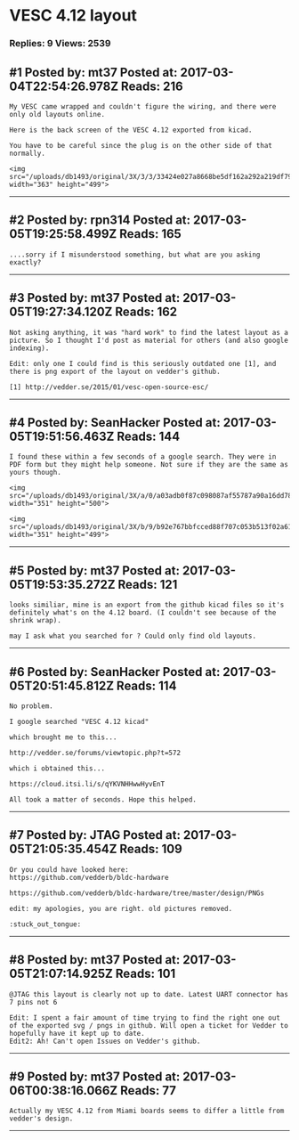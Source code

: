 # VESC 4.12 layout

### Replies: 9 Views: 2539

## \#1 Posted by: mt37 Posted at: 2017-03-04T22:54:26.978Z Reads: 216

```
My VESC came wrapped and couldn't figure the wiring, and there were only old layouts online.

Here is the back screen of the VESC 4.12 exported from kicad.

You have to be careful since the plug is on the other side of that normally.

<img src="/uploads/db1493/original/3X/3/3/33424e027a8668be5df162a292a219df793bb016.png" width="363" height="499">
```

---
## \#2 Posted by: rpn314 Posted at: 2017-03-05T19:25:58.499Z Reads: 165

```
....sorry if I misunderstood something, but what are you asking exactly?
```

---
## \#3 Posted by: mt37 Posted at: 2017-03-05T19:27:34.120Z Reads: 162

```
Not asking anything, it was "hard work" to find the latest layout as a picture. So I thought I'd post as material for others (and also google indexing).

Edit: only one I could find is this seriously outdated one [1], and there is png export of the layout on vedder's github.

[1] http://vedder.se/2015/01/vesc-open-source-esc/
```

---
## \#4 Posted by: SeanHacker Posted at: 2017-03-05T19:51:56.463Z Reads: 144

```
I found these within a few seconds of a google search. They were in PDF form but they might help someone. Not sure if they are the same as yours though. 

<img src="/uploads/db1493/original/3X/a/0/a03adb0f87c098087af55787a90a16dd78b74d82.png" width="351" height="500">

<img src="/uploads/db1493/original/3X/b/9/b92e767bbfcced88f707c053b513f02a61732a45.png" width="351" height="499">
```

---
## \#5 Posted by: mt37 Posted at: 2017-03-05T19:53:35.272Z Reads: 121

```
looks similiar, mine is an export from the github kicad files so it's definitely what's on the 4.12 board. (I couldn't see because of the shrink wrap).

may I ask what you searched for ? Could only find old layouts.
```

---
## \#6 Posted by: SeanHacker Posted at: 2017-03-05T20:51:45.812Z Reads: 114

```
No problem. 

I google searched "VESC 4.12 kicad"

which brought me to this...

http://vedder.se/forums/viewtopic.php?t=572

which i obtained this...

https://cloud.itsi.li/s/qYKVNHHwwHyvEnT

All took a matter of seconds. Hope this helped.
```

---
## \#7 Posted by: JTAG Posted at: 2017-03-05T21:05:35.454Z Reads: 109

```
Or you could have looked here:
https://github.com/vedderb/bldc-hardware

https://github.com/vedderb/bldc-hardware/tree/master/design/PNGs

edit: my apologies, you are right. old pictures removed.

:stuck_out_tongue:
```

---
## \#8 Posted by: mt37 Posted at: 2017-03-05T21:07:14.925Z Reads: 101

```
@JTAG this layout is clearly not up to date. Latest UART connector has 7 pins not 6

Edit: I spent a fair amount of time trying to find the right one out of the exported svg / pngs in github. Will open a ticket for Vedder to hopefully have it kept up to date.
Edit2: Ah! Can't open Issues on Vedder's github.
```

---
## \#9 Posted by: mt37 Posted at: 2017-03-06T00:38:16.066Z Reads: 77

```
Actually my VESC 4.12 from Miami boards seems to differ a little from vedder's design.
```

---
